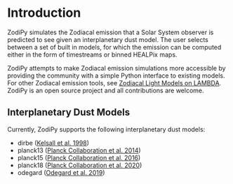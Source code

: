 # Introduction

ZodiPy simulates the Zodiacal emission that a Solar System observer is predicted to see given an interplanetary dust model. The user selects between a set of built in models, for which the emission can be computed either in the form of timestreams or binned HEALPix maps. 

ZodiPy attempts to make Zodiacal emission simulations more accessible by providing the community with a simple Python interface to existing models. For other Zodiacal emission tools, see [Zodiacal Light Models on LAMBDA](https://lambda.gsfc.nasa.gov/product/foreground/fg_models.html). ZodiPy is an open source project and all contributions are welcome.


## Interplanetary Dust Models
Currently, ZodiPy supports the following interplanetary dust models:

- dirbe ([Kelsall et al. 1998](https://ui.adsabs.harvard.edu/abs/1998ApJ...508...44K/abstract))
- planck13 ([Planck Collaboration et al. 2014](https://ui.adsabs.harvard.edu/abs/2014A%26A...571A..14P/abstract>))
- planck15 ([Planck Collaboration et al. 2016](https://ui.adsabs.harvard.edu/abs/2016A&A...594A...8P>))
- planck18 ([Planck Collaboration et al. 2020](https://ui.adsabs.harvard.edu/abs/2020A&A...641A...3P>))
- odegard ([Odegard et al. 2019](https://ui.adsabs.harvard.edu/abs/2019ApJ...877...40O/abstract))
